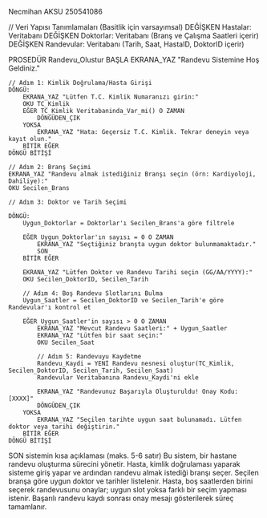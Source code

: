 Necmihan AKSU
250541086





// Veri Yapısı Tanımlamaları (Basitlik için varsayımsal)
DEĞİŞKEN Hastalar: Veritabanı
DEĞİŞKEN Doktorlar: Veritabanı (Branş ve Çalışma Saatleri içerir)
DEĞİŞKEN Randevular: Veritabanı (Tarih, Saat, HastaID, DoktorID içerir)

PROSEDÜR Randevu_Olustur
BAŞLA
    EKRANA_YAZ "Randevu Sistemine Hoş Geldiniz."
    
    // Adım 1: Kimlik Doğrulama/Hasta Girişi
    DÖNGÜ:
        EKRANA_YAZ "Lütfen T.C. Kimlik Numaranızı girin:"
        OKU TC_Kimlik
        EĞER TC_Kimlik Veritabaninda_Var_mi() O ZAMAN
            DÖNGÜDEN_ÇIK
        YOKSA
            EKRANA_YAZ "Hata: Geçersiz T.C. Kimlik. Tekrar deneyin veya kayıt olun."
        BİTİR EĞER
    DÖNGÜ BİTİŞİ
    
    // Adım 2: Branş Seçimi
    EKRANA_YAZ "Randevu almak istediğiniz Branşı seçin (örn: Kardiyoloji, Dahiliye):"
    OKU Secilen_Brans
    
    // Adım 3: Doktor ve Tarih Seçimi
    
    DÖNGÜ:
        Uygun_Doktorlar = Doktorlar'ı Secilen_Brans'a göre filtrele
        
        EĞER Uygun_Doktorlar'ın sayısı = 0 O ZAMAN
            EKRANA_YAZ "Seçtiğiniz branşta uygun doktor bulunmamaktadır."
            SON
        BİTİR EĞER

        EKRANA_YAZ "Lütfen Doktor ve Randevu Tarihi seçin (GG/AA/YYYY):"
        OKU Secilen_DoktorID, Secilen_Tarih
        
        // Adım 4: Boş Randevu Slotlarını Bulma
        Uygun_Saatler = Secilen_DoktorID ve Secilen_Tarih'e göre Randevular'ı kontrol et
        
        EĞER Uygun_Saatler'in sayısı > 0 O ZAMAN
            EKRANA_YAZ "Mevcut Randevu Saatleri:" + Uygun_Saatler
            EKRANA_YAZ "Lütfen bir saat seçin:"
            OKU Secilen_Saat

            // Adım 5: Randevuyu Kaydetme
            Randevu_Kaydi = YENİ Randevu nesnesi oluştur(TC_Kimlik, Secilen_DoktorID, Secilen_Tarih, Secilen_Saat)
            Randevular Veritabanına Randevu_Kaydi'ni ekle
            
            EKRANA_YAZ "Randevunuz Başarıyla Oluşturuldu! Onay Kodu: [XXXX]"
            DÖNGÜDEN_ÇIK
        YOKSA
            EKRANA_YAZ "Seçilen tarihte uygun saat bulunamadı. Lütfen doktor veya tarihi değiştirin."
        BİTİR EĞER
    DÖNGÜ BİTİŞİ

SON
sistemin kısa açıklaması (maks. 5-6 satır) 
Bu sistem, bir hastane randevu oluşturma sürecini yönetir. Hasta, kimlik doğrulaması yaparak sisteme giriş yapar ve ardından randevu almak istediği branşı seçer. Seçilen branşa göre uygun doktor ve tarihler listelenir. Hasta, boş saatlerden birini seçerek randevusunu onaylar; uygun slot yoksa farklı bir seçim yapması istenir. Başarılı randevu kaydı sonrası onay mesajı gösterilerek süreç tamamlanır.


